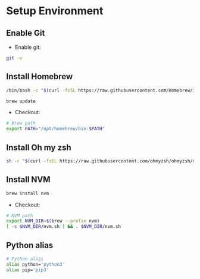 # Setup Environment

## Enable Git

- Enable git:

```zsh
git -v
```

## Install Homebrew

```zsh
/bin/bash -c "$(curl -fsSL https://raw.githubusercontent.com/Homebrew/install/HEAD/install.sh)"

brew update
```

- Checkout:

```zsh
# Brew path
export PATH="/opt/homebrew/bin:$PATH"
```

## Install Oh my zsh

```zsh
sh -c "$(curl -fsSL https://raw.githubusercontent.com/ohmyzsh/ohmyzsh/master/tools/install.sh)"
```

## Install NVM

```zsh
brew install nvm
```

- Checkout:

```zsh
# NVM path
export NVM_DIR=$(brew --prefix nvm)
[ -s $NVM_DIR/nvm.sh ] && . $NVM_DIR/nvm.sh
```

## Python alias

```zsh
# Python alias
alias python='python3'
alias pip='pip3'
```
